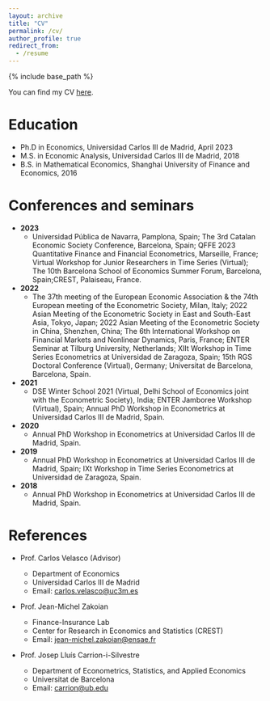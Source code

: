```yaml
---
layout: archive
title: "CV"
permalink: /cv/
author_profile: true
redirect_from:
  - /resume
---
```


{% include base_path %}

You can find my CV <a href="https://drive.google.com/file/d/1lSQaFCq7XWpxEjDmQjz4YOmgTDX2bAg2/view?usp=sharing">here</a>.


Education
======
* Ph.D in Economics, Universidad Carlos III de Madrid, April 2023 
* M.S. in Economic Analysis, Universidad Carlos III de Madrid, 2018
* B.S. in Mathematical Economics, Shanghai University of Finance and Economics, 2016




Conferences and seminars
======
* **2023**
  * Universidad Pública de Navarra, Pamplona, Spain; The 3rd Catalan Economic Society Conference, Barcelona, Spain; QFFE 2023 Quantitative Finance and Financial Econometrics, Marseille, France; Virtual Workshop for Junior Researchers in Time Series (Virtual); The 10th Barcelona School of Economics Summer Forum, Barcelona, Spain;CREST, Palaiseau, France.
* **2022**
  * The 37th meeting of the European Economic Association & the 74th European meeting of the Econometric Society, Milan, Italy; 2022 Asian Meeting of the Econometric Society in East and South-East Asia, Tokyo, Japan; 2022 Asian Meeting of the Econometric Society in China, Shenzhen, China; The 6th International Workshop on Financial Markets and Nonlinear Dynamics, Paris, France; ENTER Seminar at Tilburg University, Netherlands; XIIt Workshop in Time Series Econometrics at Universidad de Zaragoza, Spain; 15th RGS Doctoral Conference (Virtual), Germany; Universitat de Barcelona, Barcelona, Spain.
* **2021**
  * DSE Winter School 2021 (Virtual, Delhi School of Economics joint with the Econometric Society), India; ENTER Jamboree Workshop (Virtual), Spain; Annual PhD Workshop in Econometrics at Universidad Carlos III de Madrid, Spain.
* **2020**
  * Annual PhD Workshop in Econometrics at Universidad Carlos III de Madrid, Spain.
* **2019** 
  * Annual PhD Workshop in Econometrics at Universidad Carlos III de Madrid, Spain; IXt Workshop in Time Series Econometrics at Universidad de Zaragoza, Spain.
* **2018**
  * Annual PhD Workshop in Econometrics at Universidad Carlos III de Madrid, Spain. 

  
References
======
* Prof. Carlos Velasco (Advisor)
  * Department of Economics
  * Universidad Carlos III de Madrid
  * Email: <a href="mailto:carlos.velasco@uc3m.es">carlos.velasco@uc3m.es</a>

* Prof. Jean-Michel Zakoian
  * Finance-Insurance Lab
  * Center for Research in Economics and Statistics (CREST)
  * Email: <a href="mailto:jean-michel.zakoian@ensae.fr">jean-michel.zakoian@ensae.fr</a>

* Prof. Josep Lluís Carrion-i-Silvestre
  * Department of Econometrics, Statistics, and Applied Economics
  * Universitat de Barcelona
  * Email: <a href="mailto:carrion@ub.edu ">carrion@ub.edu</a>
  

